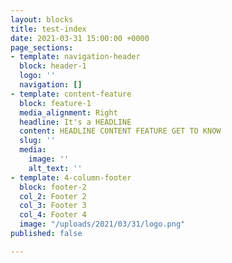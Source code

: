 ```yaml
---
layout: blocks
title: test-index
date: 2021-03-31 15:00:00 +0000
page_sections:
- template: navigation-header
  block: header-1
  logo: ''
  navigation: []
- template: content-feature
  block: feature-1
  media_alignment: Right
  headline: It's a HEADLINE
  content: HEADLINE CONTENT FEATURE GET TO KNOW
  slug: ''
  media:
    image: ''
    alt_text: ''
- template: 4-column-footer
  block: footer-2
  col_2: Footer 2
  col_3: Footer 3
  col_4: Footer 4
  image: "/uploads/2021/03/31/logo.png"
published: false

---
```

